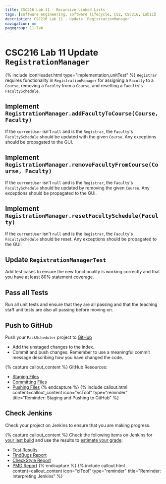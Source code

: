 ```yaml
---
title: CSC216 Lab 11 - Recursive Linked Lists
tags: [software engineering, software lifecycle, CS2, CSC216, Lab11]
description: CSC216 Lab 11 - Update `RegistrationManager`
navigation: on
pagegroup: 11-lab
---
```


# CSC216 Lab 11 Update `RegistrationManager`
{% include iconHeader.html type="implementation,unitTest" %}
`Registrar` requires functionality in `RegistrationManager` for assigning a `Faculty` to a `Course`, removing a `Faculty` from a `Course`, and resetting a `Faculty`'s `FacultySchedule`.


## Implement `RegistrationManager.addFacultyToCourse(Course, Faculty)`
If the `currentUser` isn't `null` and is the `Registrar`, the `Faculty`'s `FacultySchedule` should be updated with the given `Course`.  Any exceptions should be propagated to the GUI.


## Implement `RegistrationManager.removeFacultyFromCourse(Course, Faculty)`
If the `currentUser` isn't `null` and is the `Registrar`, the `Faculty`'s `FacultySchedule` should be updated by removing the given `Course`.  Any exceptions should be propagated to the GUI.



## Implement `RegistrationManager.resetFacultySchedule(Faculty)`
If the `currentUser` isn't `null` and is the `Registrar`, the `Faculty`'s `FacultySchedule` should be reset.  Any exceptions should be propagated to the GUI.


## Update `RegistrationManagerTest`
Add test cases to ensure the new functionality is working correctly and that you have at least 80% statement coverage.
    

## Pass all Tests
Run all unit tests and ensure that they are all passing and that the teaching staff unit tests are also all passing before moving on.


## Push to GitHub
Push your `PackScheduler` project to [GitHub](https://github.ncsu.edu)

  * Add the unstaged changes to the index.
  * Commit and push changes.  Remember to use a meaningful commit message describing how you have changed the code.  


{% capture callout_content %}
GitHub Resources:

  * [Staging Files](../../git-tutorial/git-staging)
  * [Committing Files](../../git-tutorial/git-commit)
  * [Pushing Files](../../git-tutorial/git-push)
{% endcapture %}
{% include callout.html content=callout_content icon="vcTool" type="reminder" title="Reminder: Staging and Pushing to GitHub" %}


## Check Jenkins
Check your project on Jenkins to ensure that you are making progress.


{% capture callout_content %}
Check the following items on Jenkins for [your last build](../../jenkins/#build-summary-page) and use the results to [estimate your grade](../../jenkins/#grade-estimation-example):

  * [Test Results](../../jenkins/#test-results)
  * [FindBugs Report](../../jenkins/#findbugs-report)
  * [CheckStyle Report](../../jenkins/#checkstyle-report)
  * [PMD Report](../../jenkins/#pmd-report)
{% endcapture %}
{% include callout.html content=callout_content icon="ciTool" type="reminder" title="Reminder: Interpreting Jenkins" %}